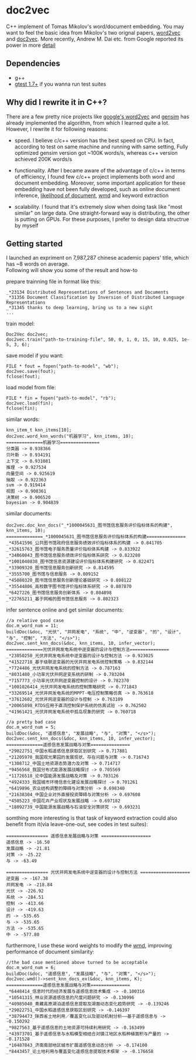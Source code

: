 # doc2vec
C++ implement of Tomas Mikolov's word/document embedding. You may want to feel the basic idea from Mikolov's two orignal papers, [word2vec](http://arxiv.org/pdf/1301.3781.pdf) and [doc2vec](http://cs.stanford.edu/~quocle/paragraph_vector.pdf). More recently, Andrew M. Dai etc. from Google reported its power in more [detail](http://arxiv.org/pdf/1507.07998.pdf)

## Dependencies
* g++ </br>
* [gtest 1.7+](http://code.google.com/p/googletest/) if you wanna run test suites </br>

## Why did I rewrite it in C++?
There are a few pretty nice projects like [google's word2vec](https://code.google.com/p/word2vec/) and [gensim](https://github.com/piskvorky/gensim) has already implemented the algorithm, from which I learned quite a lot. However, I rewrite it for following reasons:</br>

* speed. I believe c/c++ version has the best speed on CPU. In fact, according to test on same machine and running with same setting, Fully optimized gensim version got ~100K words/s, whereas c++ version achieved 200K words/s </br>

* functionality. After I became aware of the advantage of c/c++ in terms of efficiency, I found few c/c++ project implements both word and document embedding. Moreover, some important application for these embedding have not been fully developed, such as online document inference, [likelihood of document](http://arxiv.org/abs/1504.07295), [wmd](jmlr.org/proceedings/papers/v37/kusnerb15.pdf) and keyword extraction </br>

* scalability. I found that it's extremely slow when doing task like "most similar" on large data. One straight-forward way is distributing, the other is putting on GPUs. For these purposes, I prefer to design data structrue by myself

## Getting started
I launched an expriment on 7,987,287 chinese academic papers' title, which has ~8 words on average. </br>
Following will show you some of the result and how-to </br>

prepare trainning file in format like this: </br>

    _*23134 Distributed Representations of Sentences and Documents
    _*31356 Document Classification by Inversion of Distributed Language Representations
    _*31345 thanks to deep learning, bring us to a new sight
    ...

train model: </br>

    Doc2Vec doc2vec;
    doc2vec.train("path-to-training-file", 50, 0, 1, 0, 15, 10, 0.025, 1e-5, 3, 6);

save model if you want: </br>

    FILE * fout = fopen("path-to-model", "wb");
    doc2vec.save(fout);
    fclose(fout);

load model from file: </br>

    FILE * fin = fopen("path-to-model", "rb");
    doc2vec.load(fin);
    fclose(fin);

similar words: </br>

    knn_item_t knn_items[10];
    doc2vec.word_knn_words("机器学习", knn_items, 10);
    ==============机器学习===============
    分类器 -> 0.938366
    贝叶斯 -> 0.934191
    上下文 -> 0.931081
    推理 -> 0.927534
    向量空间 -> 0.925619
    抽取 -> 0.922363
    svm -> 0.919414
    视图 -> 0.908361
    决策树 -> 0.906520
    bayesian -> 0.904839

similar documents: </br>

    doc2vec.doc_knn_docs("_*1000045631_图书馆信息服务评价指标体系的构建", knn_items, 10);
    ==============_*1000045631_图书馆信息服务评价指标体系的构建===============
    _*43541596_公共图书馆政府信息服务绩效评价指标体系的构建 -> 0.841705
    _*32615763_图书馆电子服务质量评价指标体系构建 -> 0.833922
    _*34860843_图书馆信息服务绩效评价指标体系研究 -> 0.823280
    _*1001040838_图书馆信息资源建设评价指标体系构建研究 -> 0.822471
    _*33909320_图书馆信息服务创新研究 -> 0.814595
    _*3555700_图书馆与信息服务 -> 0.809152
    _*45080320_图书馆信息服务创新理论基础研究 -> 0.808122
    _*35544806_高校数字图书馆评价指标体系研究 -> 0.807870
    _*6427226_图书馆信息服务创新体系 -> 0.804898
    _*22765211_基于网格的图书馆信息服务 -> 0.802323

infer sentence online and get similar documents: </br>

    //a relative good case
    doc.m_word_num = 11;
    buildDoc(&doc, "光伏", "并网发电", "系统", "中",	"逆变器", "的", "设计",	"与", "控制", "方法", "</s>");
    doc2vec.sent_knn_docs(&doc, knn_items, 10, infer_vector);
    ==============光伏并网发电系统中逆变器的设计与控制方法===============
    _*23050250_光伏并网发电系统中逆变器的设计与控制方法 -> 0.923025
    _*41522718_基于级联逆变器的光伏并网发电系统控制策略 -> 0.832144
    _*7724486_光伏并网发电系统的控制方法 -> 0.787163
    _*8031480_小功率光伏并网逆变系统的研制 -> 0.783204
    _*7157773_小功率光伏并网逆变器控制的设计 -> 0.782370
    _*1001026414_光伏并网发电系统的控制策略研究 -> 0.771843
    _*33269514_光伏并网发电系统的MPPT-电压控制策略仿真 -> 0.763618
    _*37612602_光伏并网逆变器的设计与控制 -> 0.763109
    _*20065898_RTDS应用于直流控制保护系统的仿真试验 -> 0.762502
    _*41961421_光伏并网发电系统中孤岛现象的研究 -> 0.760718

    //a pretty bad case
    doc.m_word_num = 5;
    buildDoc(&doc, "遥感信息", "发展战略", "与", "对策", "</s>");
    doc2vec.sent_knn_docs(&doc, knn_items, 10, infer_vector);
    ==============遥感信息发展战略与对策===============
    _*29022751_中国水稻遥感信息获取区划研究 -> 0.717881
    _*21205970_我国观光果园的发展现状、存在问题与对策 -> 0.716743
    _*1308712_中国土地资源态势潜力及对策 -> 0.714717
    _*9456568_我国分布式能源发展战略探讨 -> 0.705569
    _*11726518_论中国能源发展战略及对策 -> 0.703126
    _*4924333_我国城市环境信息化建设发展战略探讨 -> 0.701261
    _*6419896_农业结构调整的障碍与对策分析 -> 0.698340
    _*21638304_中国企业对外直接投资障碍与对策分析 -> 0.697608
    _*4505223_中国花卉产业现状及发展战略 -> 0.697182
    _*18092739_中国能源发展战略与石油安全对策研究 -> 0.693231

somthing more interesting is that task of keyword extraction could also benefit from it(via leave-one-out, see codes in test suites): <br>

    ================ 遥感信息发展战略与对策 ===================
    遥感信息 -> -16.50
    发展战略 -> -21.81
    对策 -> -25.22
    与 -> -63.49

    ================ 光伏并网发电系统中逆变器的设计与控制方法 ===================
    逆变器 -> -167.38
    并网发电 -> -218.84
    光伏 -> -226.92
    系统 -> -284.51
    控制 -> -413.66
    设计 -> -419.63
    的 -> -535.65
    与 -> -535.65
    方法 -> -535.65
    中 -> -577.80

furthermore, I use these word weights to modify the [wmd](jmlr.org/proceedings/papers/v37/kusnerb15.pdf), improving performance of document similarity:

    //the bad case mentioned above turned to be acceptable
    doc.m_word_num = 6;
    buildDoc(&doc, "遥感信息", "发展战略", "与", "对策", "</s>");
    doc2vec.wmd()->sent_knn_docs_ex(&doc, knn_items, K);
    ==============遥感信息发展战略与对策===============
    _*6448414_信息时代的经济发展与遥感信息技术集成 -> -0.100316
    _*10541315_林业资源遥感信息的尺度问题研究 -> -0.130996
    _*40985040_青藏高原湖泊遥感信息提取及湖面动态变化趋势研究 -> -0.139246
    _*29022751_中国水稻遥感信息获取区划研究 -> -0.146397
    _*38794473_陕西省土地利用／覆盖变化以及驱动机制分析——基于遥感信息与 -> -0.150292
    _*9827563_基于遥感信息的土地资源可持续利用研究 -> -0.163499
    _*43973701_基于遥感信息与水稻模型相结合对镇江地区水稻种植面积与产量的 -> -0.171528
    _*10487843_济南南部地区城市扩展遥感信息动态分析 -> -0.174100
    _*8443457_论土地利用与覆盖变化遥感信息提取技术框架 -> -0.176658
